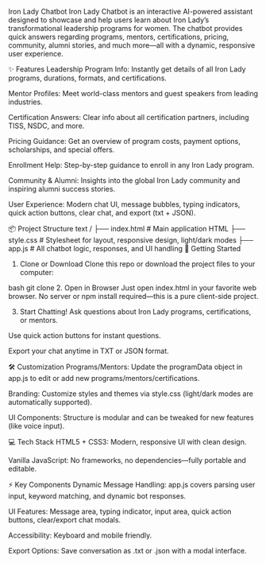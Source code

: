 Iron Lady Chatbot
Iron Lady Chatbot is an interactive AI-powered assistant designed to showcase and help users learn about Iron Lady’s transformational leadership programs for women. The chatbot provides quick answers regarding programs, mentors, certifications, pricing, community, alumni stories, and much more—all with a dynamic, responsive user experience.

✨ Features
Leadership Program Info: Instantly get details of all Iron Lady programs, durations, formats, and certifications.

Mentor Profiles: Meet world-class mentors and guest speakers from leading industries.

Certification Answers: Clear info about all certification partners, including TISS, NSDC, and more.

Pricing Guidance: Get an overview of program costs, payment options, scholarships, and special offers.

Enrollment Help: Step-by-step guidance to enroll in any Iron Lady program.

Community & Alumni: Insights into the global Iron Lady community and inspiring alumni success stories.

User Experience: Modern chat UI, message bubbles, typing indicators, quick action buttons, clear chat, and export (txt + JSON).

📦 Project Structure
text
/
├── index.html        # Main application HTML
├── style.css         # Stylesheet for layout, responsive design, light/dark modes
├── app.js            # All chatbot logic, responses, and UI handling
🚀 Getting Started
1. Clone or Download
Clone this repo or download the project files to your computer:

bash
git clone <your-repo-url>
2. Open in Browser
Just open index.html in your favorite web browser. No server or npm install required—this is a pure client-side project.

3. Start Chatting!
Ask questions about Iron Lady programs, certifications, or mentors.

Use quick action buttons for instant questions.

Export your chat anytime in TXT or JSON format.

🛠️ Customization
Programs/Mentors: Update the programData object in app.js to edit or add new programs/mentors/certifications.

Branding: Customize styles and themes via style.css (light/dark modes are automatically supported).

UI Components: Structure is modular and can be tweaked for new features (like voice input).

💻 Tech Stack
HTML5 + CSS3: Modern, responsive UI with clean design.

Vanilla JavaScript: No frameworks, no dependencies—fully portable and editable.

⚡ Key Components
Dynamic Message Handling: app.js covers parsing user input, keyword matching, and dynamic bot responses.

UI Features: Message area, typing indicator, input area, quick action buttons, clear/export chat modals.

Accessibility: Keyboard and mobile friendly.

Export Options: Save conversation as .txt or .json with a modal interface.